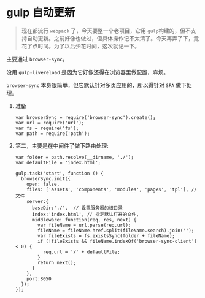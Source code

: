 # gulp 自动更新


> 现在都流行 `webpack` 了，今天要整一个老项目，它用 `gulp`构建的，但不支持自动更新。之前好像也做过，但具体操作记不太清了。今天再弄了下，竟花了点时间。为了以后少花时间，这次就记一下。


主要通过 `browser-sync`。

没用 `gulp-livereload` 是因为它好像还得在浏览器里做配置，麻烦。


 `browser-sync` 本身很简单，但它默认针对多页应用的，所以得针对 `SPA` 做下处理。

1. 准备
	
	```
	var browserSync = require('browser-sync').create();
	var url = require('url');
	var fs = require('fs');
	var path = require('path');
	
	```

2. 第二，主要是在中间件了做下路由处理:

	```
	var folder = path.resolve(__dirname, './');
	var defaultFile = 'index.html';

	gulp.task('start', function () {
	  browserSync.init({
	    open: false,
	    files: ['assets', 'components', 'modules', 'pages', 'tpl'], // 文件
	    server:{
	      baseDir:'./',  // 设置服务器的根目录
	      index:'index.html', // 指定默认打开的文件,
	      middleware: function(req, res, next) {
	        var fileName = url.parse(req.url);
	        fileName = fileName.href.split(fileName.search).join('');
	        var fileExists = fs.existsSync(folder + fileName);
	        if (!fileExists && fileName.indexOf('browser-sync-client') < 0) {
	          req.url = '/' + defaultFile;
	        }
	        return next();
	      }
	    },
	    port:8050
	  });
	});
	```


